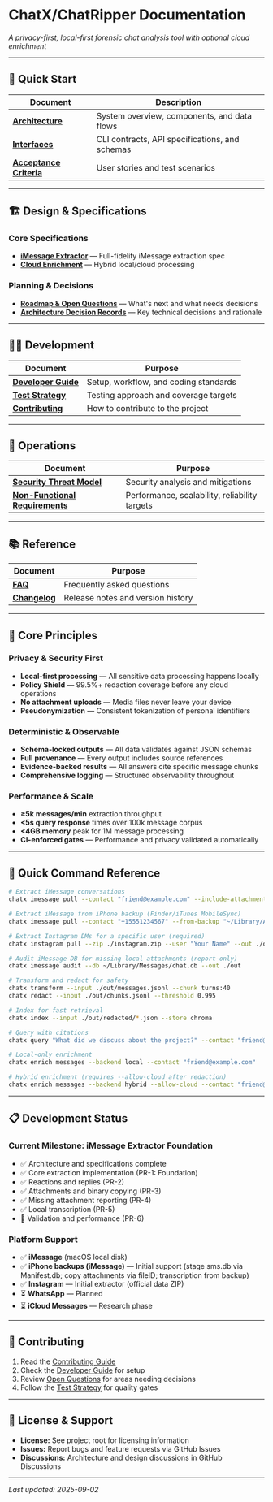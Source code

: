 # ChatX/ChatRipper Documentation

*A privacy-first, local-first forensic chat analysis tool with optional cloud enrichment*

---

## 📖 Quick Start

| Document | Description |
|----------|-------------|
| **[Architecture](architecture.md)** | System overview, components, and data flows |
| **[Interfaces](interfaces.md)** | CLI contracts, API specifications, and schemas |
| **[Acceptance Criteria](acceptance-criteria.md)** | User stories and test scenarios |

---

## 🏗️ Design & Specifications

### Core Specifications
- **[iMessage Extractor](design/specifications/imessage-extractor.md)** — Full-fidelity iMessage extraction spec
- **[Cloud Enrichment](design/specifications/cloud-enrichment.md)** — Hybrid local/cloud processing

### Planning & Decisions
- **[Roadmap & Open Questions](design/next.md)** — What's next and what needs decisions
- **[Architecture Decision Records](design/adrs/)** — Key technical decisions and rationale

---

## 👩‍💻 Development

| Document | Purpose |
|----------|---------|
| **[Developer Guide](development/developer-guide.md)** | Setup, workflow, and coding standards |
| **[Test Strategy](development/test-strategy.md)** | Testing approach and coverage targets |
| **[Contributing](development/contributing.md)** | How to contribute to the project |

---

## 🚀 Operations

| Document | Purpose |
|----------|---------|
| **[Security Threat Model](operations/security-threat-model.md)** | Security analysis and mitigations |
| **[Non-Functional Requirements](operations/non-functional-requirements.md)** | Performance, scalability, reliability targets |

---

## 📚 Reference

| Document | Purpose |
|----------|---------|
| **[FAQ](reference/faq.md)** | Frequently asked questions |
| **[Changelog](reference/changelog.md)** | Release notes and version history |

---

## 🎯 Core Principles

### Privacy & Security First
- **Local-first processing** — All sensitive data processing happens locally
- **Policy Shield** — 99.5%+ redaction coverage before any cloud operations
- **No attachment uploads** — Media files never leave your device
- **Pseudonymization** — Consistent tokenization of personal identifiers

### Deterministic & Observable
- **Schema-locked outputs** — All data validates against JSON schemas
- **Full provenance** — Every output includes source references
- **Evidence-backed results** — All answers cite specific message chunks
- **Comprehensive logging** — Structured observability throughout

### Performance & Scale
- **≥5k messages/min** extraction throughput
- **<5s query response** times over 100k message corpus
- **<4GB memory** peak for 1M message processing
- **CI-enforced gates** — Performance and privacy validated automatically

---

## 🚀 Quick Command Reference

```bash
# Extract iMessage conversations
chatx imessage pull --contact "friend@example.com" --include-attachments --out ./out

# Extract iMessage from iPhone backup (Finder/iTunes MobileSync)
chatx imessage pull --contact "+15551234567" --from-backup "~/Library/Application Support/MobileSync/Backup/<UDID>" --out ./out

# Extract Instagram DMs for a specific user (required)
chatx instagram pull --zip ./instagram.zip --user "Your Name" --out ./out

# Audit iMessage DB for missing local attachments (report-only)
chatx imessage audit --db ~/Library/Messages/chat.db --out ./out

# Transform and redact for safety
chatx transform --input ./out/messages.jsonl --chunk turns:40
chatx redact --input ./out/chunks.jsonl --threshold 0.995

# Index for fast retrieval
chatx index --input ./out/redacted/*.json --store chroma

# Query with citations
chatx query "What did we discuss about the project?" --contact "friend@example.com"

# Local-only enrichment
chatx enrich messages --backend local --contact "friend@example.com"

# Hybrid enrichment (requires --allow-cloud after redaction)
chatx enrich messages --backend hybrid --allow-cloud --contact "friend@example.com"
```

---

## 📋 Development Status

### Current Milestone: iMessage Extractor Foundation
- ✅ Architecture and specifications complete
- ✅ Core extraction implementation (PR-1: Foundation)
- ✅ Reactions and replies (PR-2)
- ✅ Attachments and binary copying (PR-3)
- ✅ Missing attachment reporting (PR-4)
- ✅ Local transcription (PR-5)
- 🚧 Validation and performance (PR-6)

### Platform Support
- ✅ **iMessage** (macOS local disk)
- ✅ **iPhone backups (iMessage)** — Initial support (stage sms.db via Manifest.db; copy attachments via fileID; transcription from backup)
- ✅ **Instagram** — Initial extractor (official data ZIP)
- ⏳ **WhatsApp** — Planned
- ⏳ **iCloud Messages** — Research phase

---

## 🤝 Contributing

1. Read the [Contributing Guide](development/contributing.md)
2. Check the [Developer Guide](development/developer-guide.md) for setup
3. Review [Open Questions](design/next.md) for areas needing decisions
4. Follow the [Test Strategy](development/test-strategy.md) for quality gates

---

## 📄 License & Support

- **License:** See project root for licensing information
- **Issues:** Report bugs and feature requests via GitHub Issues
- **Discussions:** Architecture and design discussions in GitHub Discussions

---

*Last updated: 2025-09-02*
